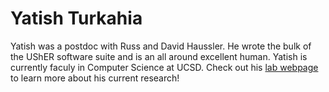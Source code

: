 # Yatish Turkahia
Yatish was a postdoc with Russ and David Haussler. He wrote the bulk of the UShER software suite and is an all around excellent human. Yatish is currently faculy in Computer Science at UCSD. Check out his [lab webpage](https://turakhia.eng.ucsd.edu/) to learn more about his current research! 
